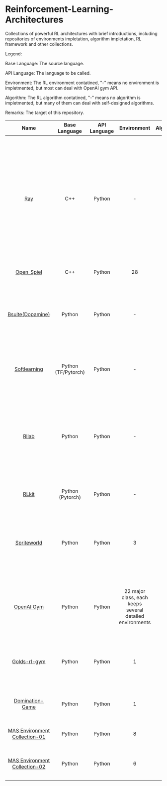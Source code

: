 # Reinforcement-Learning-Architectures
Collections of powerful RL architectures with brief introductions, including repositories of environments impletation, algorithm impletation, RL framework and other collections.

Legend:

Base Language: The source language.

API Language: The language to be called.

Environment: The RL environment contatined, "-" means no environment is impletmented, but most can deal with OpenAI gym API.

Algorithm: The RL algorithm contatined, "-" means no algorithm is impletmented, but many of them can deal with self-designed algorithms.

Remarks: The target of this repository.

| Name | Base Language | API Language | Environment | Algorithm | Multi-agent | Remarks |
| :-----: | :----: | :----: | :----: | :----: | :----: | :----: |
| [Ray](https://github.com/ray-project/ray) | C++ | Python | - | 20+ | $\surd$ | RL framework for building and running distributed applications, packaged with \[Tune (Scalable Hyperparameter Tuning) / RLlib (Scalable Reinforcement Learn ) / Distributed Training\] for accelerating machine learning workloads, is able to work for Multi-agent RL. |
| [Open_Spiel](https://github.com/deepmind/open_spiel) | C++ | Python | 28 | 24 | $\surd$ | Mainly for Game Theory with RL (Multi-agent). |
| [Bsuite(Dopamine)](https://github.com/deepmind/bsuite) | Python | Python | - | - | $\surd$ | Architecture for RL, for architecture research, comprehensive studies, visualization, algorithmic research, and instruction |
| [Softlearning](https://github.com/rail-berkeley/softlearning) | Python (TF/Pytorch) | Python | - | 5 | $\surd$ | RL framework for training maximum entropy policies in continuous domains, based on Ray. |
| [Rllab](https://github.com/rll/rllab) | Python | Python | - | 8 | $\surd$ | A framework for developing and evaluating reinforcement learning algorithms. It includes a wide range of continuous control tasks plus implementations of the following algorithms. |
| [RLkit](https://github.com/vitchyr/rlkit) | Python (Pytorch) | Python | - | 7 | $\surd$ | RL framework and algorithms implemented in PyTorch. |
| [Spriteworld](https://github.com/deepmind/spriteworld) | Python | Python | 3 | - | $\surd$ | Aims to provide as much flexibility for procedurally generating multi-object scenes while retaining as simple an interface as possible. |
| [OpenAI Gym](https://github.com/openai/gym) | Python | Python | 22 major class, each keeps several detailed environments | 2+ | $\surd$ | Contains a standardized set of environments and AIP format. This is the basis for a large number of RL environments. |
| [Golds-rl-gym](https://github.com/cjm715/mgym) | Python | Python | 1 | 2 | $\surd$ | Continous control RL algorithms and Multi-agent environments, based on OpenAI Gym API. |
| [Domination-Game](https://github.com/noio/Domination-Game) | Python | Python | 1 | - | $\surd$ | A simulation engine for a Multi-agent competitive game. |
| [MAS Environment Collection-01](https://github.com/cjm715/mgym) | Python | Python | 8 | - | $\surd$ | A collection of Multi-agent OpenAI gym environments. |
| [MAS Environment Collection-02](https://github.com/allentran/golds-rl-gym) | Python | Python | 6 | - | $\surd$ | Some Multi-agent enviroment in selected papers. |



